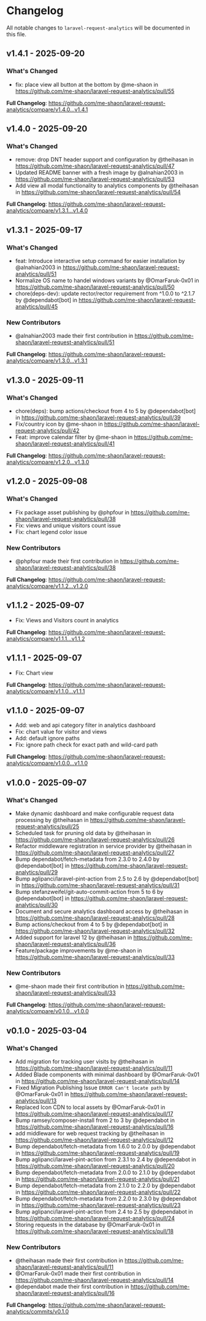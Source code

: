 # Changelog

All notable changes to `laravel-request-analytics` will be documented in this file.

## v1.4.1 - 2025-09-20

### What's Changed

* fix: place view all button at the bottom by @me-shaon in https://github.com/me-shaon/laravel-request-analytics/pull/55

**Full Changelog**: https://github.com/me-shaon/laravel-request-analytics/compare/v1.4.0...v1.4.1

## v1.4.0 - 2025-09-20

### What's Changed

* remove: drop DNT header support and configuration by @theihasan in https://github.com/me-shaon/laravel-request-analytics/pull/47
* Updated README banner with a fresh image by @alnahian2003 in https://github.com/me-shaon/laravel-request-analytics/pull/53
* Add view all modal functionality to analytics components by @theihasan in https://github.com/me-shaon/laravel-request-analytics/pull/54

**Full Changelog**: https://github.com/me-shaon/laravel-request-analytics/compare/v1.3.1...v1.4.0

## v1.3.1 - 2025-09-17

### What's Changed

* feat: Introduce interactive setup command for easier installation by @alnahian2003 in https://github.com/me-shaon/laravel-request-analytics/pull/51
* Normalize OS name to handel windows variants by @OmarFaruk-0x01 in https://github.com/me-shaon/laravel-request-analytics/pull/50
* chore(deps-dev): update rector/rector requirement from ^1.0.0 to ^2.1.7 by @dependabot[bot] in https://github.com/me-shaon/laravel-request-analytics/pull/45

### New Contributors

* @alnahian2003 made their first contribution in https://github.com/me-shaon/laravel-request-analytics/pull/51

**Full Changelog**: https://github.com/me-shaon/laravel-request-analytics/compare/v1.3.0...v1.3.1

## v1.3.0 - 2025-09-11

### What's Changed

* chore(deps): bump actions/checkout from 4 to 5 by @dependabot[bot] in https://github.com/me-shaon/laravel-request-analytics/pull/39
* Fix/country icon by @me-shaon in https://github.com/me-shaon/laravel-request-analytics/pull/42
* Feat: improve calendar filter by @me-shaon in https://github.com/me-shaon/laravel-request-analytics/pull/41

**Full Changelog**: https://github.com/me-shaon/laravel-request-analytics/compare/v1.2.0...v1.3.0

## v1.2.0 - 2025-09-08

### What's Changed

* Fix package asset publishing by @phpfour in https://github.com/me-shaon/laravel-request-analytics/pull/38
* Fix: views and unique visitors count issue
* Fix: chart legend color issue

### New Contributors

* @phpfour made their first contribution in https://github.com/me-shaon/laravel-request-analytics/pull/38

**Full Changelog**: https://github.com/me-shaon/laravel-request-analytics/compare/v1.1.2...v1.2.0

## v1.1.2 - 2025-09-07

- Fix: Views and Visitors count in analytics

**Full Changelog**: https://github.com/me-shaon/laravel-request-analytics/compare/v1.1.1...v1.1.2

## v1.1.1 - 2025-09-07

- Fix: Chart view

**Full Changelog**: https://github.com/me-shaon/laravel-request-analytics/compare/v1.1.0...v1.1.1

## v1.1.0 - 2025-09-07

- Add: web and api category filter in analytics dashboard
- Fix: chart value for visitor and views
- Add: default ignore paths
- Fix: ignore path check for exact path and wild-card path

**Full Changelog**: https://github.com/me-shaon/laravel-request-analytics/compare/v1.0.0...v1.1.0

## v1.0.0 - 2025-09-07

### What's Changed

* Make dynamic dashboard and make configurable request data processing by @theihasan in https://github.com/me-shaon/laravel-request-analytics/pull/25
* Scheduled task for pruning old data by @theihasan in https://github.com/me-shaon/laravel-request-analytics/pull/26
* Refactor middleware registration in service provider by @theihasan in https://github.com/me-shaon/laravel-request-analytics/pull/27
* Bump dependabot/fetch-metadata from 2.3.0 to 2.4.0 by @dependabot[bot] in https://github.com/me-shaon/laravel-request-analytics/pull/29
* Bump aglipanci/laravel-pint-action from 2.5 to 2.6 by @dependabot[bot] in https://github.com/me-shaon/laravel-request-analytics/pull/31
* Bump stefanzweifel/git-auto-commit-action from 5 to 6 by @dependabot[bot] in https://github.com/me-shaon/laravel-request-analytics/pull/30
* Document and secure analytics dashboard access by @theihasan in https://github.com/me-shaon/laravel-request-analytics/pull/28
* Bump actions/checkout from 4 to 5 by @dependabot[bot] in https://github.com/me-shaon/laravel-request-analytics/pull/32
* Added support for laravel 12 by @theihasan in https://github.com/me-shaon/laravel-request-analytics/pull/36
* Feature/package improvements by @me-shaon in https://github.com/me-shaon/laravel-request-analytics/pull/33

### New Contributors

* @me-shaon made their first contribution in https://github.com/me-shaon/laravel-request-analytics/pull/33

**Full Changelog**: https://github.com/me-shaon/laravel-request-analytics/compare/v0.1.0...v1.0.0

## v0.1.0 - 2025-03-04

### What's Changed

* Add migration for tracking user visits by @theihasan in https://github.com/me-shaon/laravel-request-analytics/pull/11
* Added Blade components with minimal dashboard by @OmarFaruk-0x01 in https://github.com/me-shaon/laravel-request-analytics/pull/14
* Fixed Migration Publishing Issue `ERROR Can't locate path` by @OmarFaruk-0x01 in https://github.com/me-shaon/laravel-request-analytics/pull/13
* Replaced Icon CDN to local assets by @OmarFaruk-0x01 in https://github.com/me-shaon/laravel-request-analytics/pull/17
* Bump ramsey/composer-install from 2 to 3 by @dependabot in https://github.com/me-shaon/laravel-request-analytics/pull/16
* add middleware for web request tracking by @theihasan in https://github.com/me-shaon/laravel-request-analytics/pull/12
* Bump dependabot/fetch-metadata from 1.6.0 to 2.0.0 by @dependabot in https://github.com/me-shaon/laravel-request-analytics/pull/19
* Bump aglipanci/laravel-pint-action from 2.3.1 to 2.4 by @dependabot in https://github.com/me-shaon/laravel-request-analytics/pull/20
* Bump dependabot/fetch-metadata from 2.0.0 to 2.1.0 by @dependabot in https://github.com/me-shaon/laravel-request-analytics/pull/21
* Bump dependabot/fetch-metadata from 2.1.0 to 2.2.0 by @dependabot in https://github.com/me-shaon/laravel-request-analytics/pull/22
* Bump dependabot/fetch-metadata from 2.2.0 to 2.3.0 by @dependabot in https://github.com/me-shaon/laravel-request-analytics/pull/23
* Bump aglipanci/laravel-pint-action from 2.4 to 2.5 by @dependabot in https://github.com/me-shaon/laravel-request-analytics/pull/24
* Storing requests in the database by @OmarFaruk-0x01 in https://github.com/me-shaon/laravel-request-analytics/pull/18

### New Contributors

* @theihasan made their first contribution in https://github.com/me-shaon/laravel-request-analytics/pull/11
* @OmarFaruk-0x01 made their first contribution in https://github.com/me-shaon/laravel-request-analytics/pull/14
* @dependabot made their first contribution in https://github.com/me-shaon/laravel-request-analytics/pull/16

**Full Changelog**: https://github.com/me-shaon/laravel-request-analytics/commits/v0.1.0
